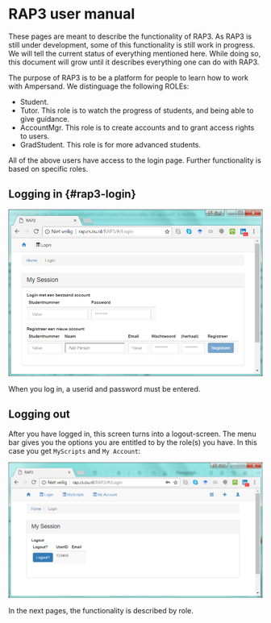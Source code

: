 # RAP3 user manual

These pages are meant to describe the functionality of RAP3. As RAP3 is still under development, some of this functionality is still work in progress. We will tell the current status of everything mentioned here. While doing so, this document will grow until it describes everything one can do with RAP3.

The purpose of RAP3 is to be a platform for people to learn how to work with Ampersand. We distinguage the following ROLEs:

* Student. 
* Tutor. This role is to watch the progress of students, and being able to give guidance.
* AccountMgr. This role is to create accounts and to grant access rights to users.
* GradStudent. This role is for more advanced students.

All of the above users have access to the login page. Further functionality is based on specific roles.

## Logging in {#rap3-login}

![](/assets/login.png)

When you log in, a userid and password must be entered. 

## Logging out

After you have logged in, this screen turns into a logout-screen. The menu bar gives you the options you are entitled to by the role\(s\) you have. In this case you get `MyScripts` and `My Account`:

![](/assets/logout.png)

In the next pages, the functionality is described by role.


